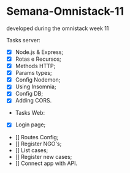 # Semana-Omnistack-11
 developed during the omnistack week 11 

Tasks server:

- [x] Node.js & Express;
- [x] Rotas e Recursos;
- [x] Methods HTTP;
- [x] Params types;
- [x] Config Nodemon;
- [x] Using Insomnia;
- [x] Config DB;
- [x] Adding CORS.

- Tasks Web:

- [x] Login page;
- [] Routes Config;
- [] Register NGO's;
- [] List cases;
- [] Register new cases;
- [] Connect app with API.